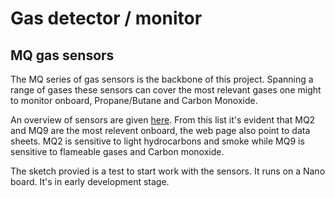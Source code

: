 # Gas detector / monitor

## MQ gas sensors

The MQ series of gas sensors is the backbone of this project. Spanning a range of gases these sensors can cover the most relevant gases one might to monitor onboard, Propane/Butane and Carbon Monoxide. 

An overview of sensors are given [here](https://www.mysensors.org/build/gas). From this list it's evident that MQ2 and MQ9 are the most relevent onboard, the web page also point to data sheets. MQ2 is sensitive to light hydrocarbons and smoke while MQ9 is sensitive to flameable gases and Carbon monoxide. 

The sketch provied is a test to start work with the sensors. It runs on a Nano board. It's in early development stage.
